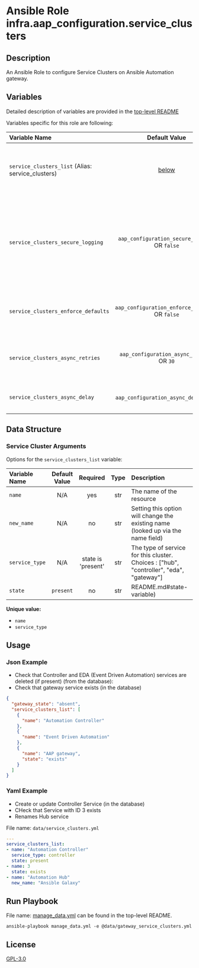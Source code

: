 # Ansible Role infra.aap_configuration.service_clusters

## Description

An Ansible Role to configure Service Clusters on Ansible Automation gateway.

## Variables

Detailed description of variables are provided in the [top-level README](../../README.md)

Variables specific for this role are following:

| Variable Name                                             |                    Default Value                    | Required | Description                                                                                                                                                            |                                                      |
|:----------------------------------------------------------|:---------------------------------------------------:|:--------:|:-----------------------------------------------------------------------------------------------------------------------------------------------------------------------|:----------------------------------------------------:|
| `service_clusters_list` (Alias: service_clusters)      |         [below](#service-cluster-arguments)         |   yes    | Data structure describing your service_cluster entries described below.                                                                                                |                |
| `service_clusters_secure_logging`   |  `aap_configuration_secure_logging` OR `false`  |    no    | Whether or not to include the sensitive service_cluster role tasks in the log. Set this value to `True` if you will be providing your sensitive values from elsewhere. |      |
| `service_clusters_enforce_defaults` | `aap_configuration_enforce_defaults` OR `false` |    no    | Whether or not to enforce default option values on only the service cluster role.                                                                                      |      README.md#enforcing-defaults)      |
| `service_clusters_async_retries`    |    `aap_configuration_async_retries` OR `30`    |    no    | This variable sets the number of retries to attempt for the role.                                                                                                      |  |
| `service_clusters_async_delay`      |     `aap_configuration_async_delay` OR `1`      |    no    | This sets the delay between retries for the role.                                                                                                                      |  |

## Data Structure

### Service Cluster Arguments

Options for the `service_clusters_list` variable:

| Variable Name  | Default Value |      Required      | Type | Description                                                                             |
|:---------------|:-------------:|:------------------:|:----:|:----------------------------------------------------------------------------------------|
| `name`         |      N/A      |        yes         | str  | The name of the resource                                                                |
| `new_name`     |      N/A      |         no         | str  | Setting this option will change the existing name (looked up via the name field)        |
| `service_type` |      N/A      | state is 'present' | str  | The type of service for this cluster. Choices : ["hub", "controller", "eda", "gateway"] |
| `state`        |   `present`   |         no         | str  | README.md#state-variable)                                                  |

**Unique value:**

- `name`
- `service_type`

## Usage

### Json Example

- Check that Controller and EDA (Event Driven Automation) services are deleted (if present) (from the database):
- Check that gateway service exists (in the database)

```json
{
  "gateway_state": "absent",
  "service_clusters_list": [
    {
      "name": "Automation Controller"
    },
    {
      "name": "Event Driven Automation"
    },
    {
      "name": "AAP gateway",
      "state": "exists"
    }
  ]
}
```

### Yaml Example

- Create or update Controller Service (in the database)
- CHeck that Service with ID 3 exists
- Renames Hub service

File name: `data/service_clusters.yml`

```yaml
---
service_clusters_list:
- name: "Automation Controller"
  service_type: controller
  state: present
- name: 3
  state: exists
- name: "Automation Hub"
  new_name: "Ansible Galaxy"
  ```

## Run Playbook

File name: [manage_data.yml](../../README.md#example-ansible-playbook) can be found in the top-level README.

```shell
ansible-playbook manage_data.yml -e @data/gateway_service_clusters.yml
```

## License

[GPL-3.0](https://github.com/redhat-cop/aap_configuration#licensing)
